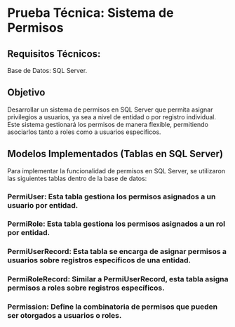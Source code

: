 # Prueba Técnica: Sistema de Permisos

## Requisitos Técnicos:
Base de Datos: SQL Server.

## Objetivo
Desarrollar un sistema de permisos en SQL Server que permita asignar privilegios a usuarios, ya sea a nivel de entidad o por registro individual. Este sistema gestionará los permisos de manera flexible, permitiendo asociarlos tanto a roles como a usuarios específicos.

## Modelos Implementados (Tablas en SQL Server)
Para implementar la funcionalidad de permisos en SQL Server, se utilizaron las siguientes tablas dentro de la base de datos:

### PermiUser: Esta tabla gestiona los permisos asignados a un usuario por entidad.
### PermiRole: Esta tabla gestiona los permisos asignados a un rol por entidad.
### PermiUserRecord: Esta tabla se encarga de asignar permisos a usuarios sobre registros específicos de una entidad.
### PermiRoleRecord: Similar a PermiUserRecord, esta tabla asigna permisos a roles sobre registros específicos.
### Permission: Define la combinatoria de permisos que pueden ser otorgados a usuarios o roles.
